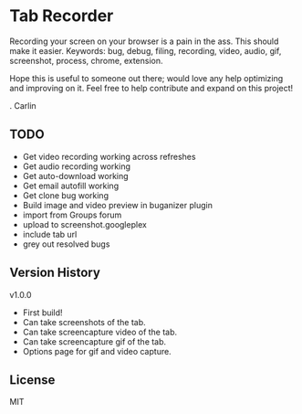 # Tab Recorder
Recording your screen on your browser is a pain in the ass. This should make it easier.
Keywords: bug, debug, filing, recording, video, audio, gif, screenshot, process, chrome, extension.

Hope this is useful to someone out there; would love any help optimizing and improving on it. Feel free to help contribute and expand on this project!


. Carlin

## TODO
 - Get video recording working across refreshes
 - Get audio recording working
 - Get auto-download working
 - Get email autofill working
 - Get clone bug working
 - Build image and video preview in buganizer plugin
 - import from Groups forum
 - upload to screenshot.googleplex
 - include tab url
 - grey out resolved bugs

## Version History
v1.0.0
 - First build!
 - Can take screenshots of the tab.
 - Can take screencapture video of the tab.
 - Can take screencapture gif of the tab.
 - Options page for gif and video capture.

## License
MIT
